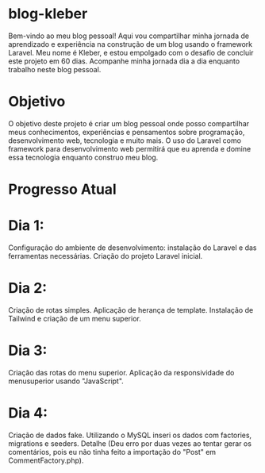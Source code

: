 # blog-kleber
 Bem-vindo ao meu blog pessoal! Aqui vou compartilhar minha jornada de aprendizado e experiência na construção de um blog usando o framework Laravel. Meu nome é Kleber, e estou empolgado com o desafio de concluir este projeto em 60 dias. Acompanhe minha jornada dia a dia enquanto trabalho neste blog pessoal.
# Objetivo
O objetivo deste projeto é criar um blog pessoal onde posso compartilhar meus conhecimentos, experiências e pensamentos sobre programação, desenvolvimento web, tecnologia e muito mais. O uso do Laravel como framework para desenvolvimento web permitirá que eu aprenda e domine essa tecnologia enquanto construo meu blog.

# Progresso Atual
# Dia 1:

Configuração do ambiente de desenvolvimento: instalação do Laravel e das ferramentas necessárias.
Criação do projeto Laravel inicial.

# Dia 2:

Criação de rotas simples. 
Aplicação de herança de template. 
Instalação de Tailwind e criação de um menu superior.

# Dia 3:

Criação das rotas do menu superior. 
Aplicação da responsividade do menusuperior usando "JavaScript".

# Dia 4:

Criação de dados fake. 
Utilizando o MySQL inseri os dados com factories, migrations e seeders. Detalhe (Deu erro por duas vezes ao tentar gerar os comentários, pois eu não tinha feito a importação do "Post" em CommentFactory.php).
